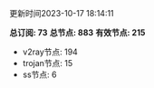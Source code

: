 更新时间2023-10-17 18:14:11

**总订阅: 73**
**总节点: 883**
**有效节点: 215**
- v2ray节点: 194
- trojan节点: 15
- ss节点: 6

